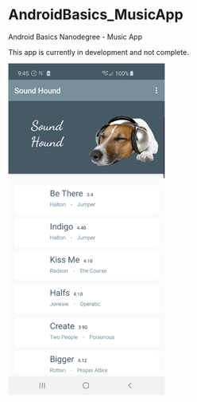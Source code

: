 # AndroidBasics_MusicApp

Android Basics Nanodegree - Music App

This app is currently in development and not complete.

<img src="Screenshot_20190906-094534_Sound Hound.jpg" width="315" height="auto">
